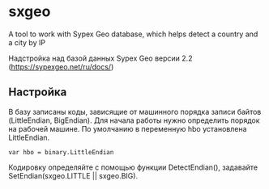 # sxgeo
A tool to work with Sypex Geo database, which helps detect a country and a city by IP

Надстройка над базой данных Sypex Geo версии 2.2 (https://sypexgeo.net/ru/docs/)

## Настройка
В базу записаны коды, зависящие от машинного порядка записи байтов (LittleEndian, BigEndian).
Для начала работы нужно определить порядок на рабочей машине.
По умолчанию в переменную hbo установлена LittleEndian. 
```
var hbo = binary.LittleEndian
```
Кодировку определяйте с помощью функции DetectEndian(), задавайте SetEndian(sxgeo.LITTLE || sxgeo.BIG).


